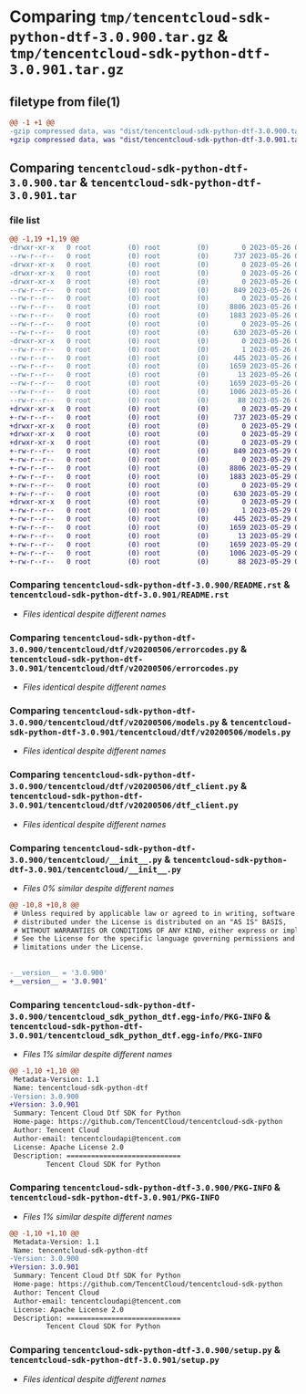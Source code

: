 # Comparing `tmp/tencentcloud-sdk-python-dtf-3.0.900.tar.gz` & `tmp/tencentcloud-sdk-python-dtf-3.0.901.tar.gz`

## filetype from file(1)

```diff
@@ -1 +1 @@
-gzip compressed data, was "dist/tencentcloud-sdk-python-dtf-3.0.900.tar", last modified: Fri May 26 02:17:33 2023, max compression
+gzip compressed data, was "dist/tencentcloud-sdk-python-dtf-3.0.901.tar", last modified: Mon May 29 02:26:34 2023, max compression
```

## Comparing `tencentcloud-sdk-python-dtf-3.0.900.tar` & `tencentcloud-sdk-python-dtf-3.0.901.tar`

### file list

```diff
@@ -1,19 +1,19 @@
-drwxr-xr-x   0 root         (0) root         (0)        0 2023-05-26 02:17:33.000000 tencentcloud-sdk-python-dtf-3.0.900/
--rw-r--r--   0 root         (0) root         (0)      737 2023-05-26 02:17:33.000000 tencentcloud-sdk-python-dtf-3.0.900/README.rst
-drwxr-xr-x   0 root         (0) root         (0)        0 2023-05-26 02:17:33.000000 tencentcloud-sdk-python-dtf-3.0.900/tencentcloud/
-drwxr-xr-x   0 root         (0) root         (0)        0 2023-05-26 02:17:33.000000 tencentcloud-sdk-python-dtf-3.0.900/tencentcloud/dtf/
-drwxr-xr-x   0 root         (0) root         (0)        0 2023-05-26 02:17:33.000000 tencentcloud-sdk-python-dtf-3.0.900/tencentcloud/dtf/v20200506/
--rw-r--r--   0 root         (0) root         (0)      849 2023-05-26 02:17:33.000000 tencentcloud-sdk-python-dtf-3.0.900/tencentcloud/dtf/v20200506/errorcodes.py
--rw-r--r--   0 root         (0) root         (0)        0 2023-05-26 02:17:33.000000 tencentcloud-sdk-python-dtf-3.0.900/tencentcloud/dtf/v20200506/__init__.py
--rw-r--r--   0 root         (0) root         (0)     8806 2023-05-26 02:17:33.000000 tencentcloud-sdk-python-dtf-3.0.900/tencentcloud/dtf/v20200506/models.py
--rw-r--r--   0 root         (0) root         (0)     1883 2023-05-26 02:17:33.000000 tencentcloud-sdk-python-dtf-3.0.900/tencentcloud/dtf/v20200506/dtf_client.py
--rw-r--r--   0 root         (0) root         (0)        0 2023-05-26 02:17:33.000000 tencentcloud-sdk-python-dtf-3.0.900/tencentcloud/dtf/__init__.py
--rw-r--r--   0 root         (0) root         (0)      630 2023-05-26 02:17:33.000000 tencentcloud-sdk-python-dtf-3.0.900/tencentcloud/__init__.py
-drwxr-xr-x   0 root         (0) root         (0)        0 2023-05-26 02:17:33.000000 tencentcloud-sdk-python-dtf-3.0.900/tencentcloud_sdk_python_dtf.egg-info/
--rw-r--r--   0 root         (0) root         (0)        1 2023-05-26 02:17:33.000000 tencentcloud-sdk-python-dtf-3.0.900/tencentcloud_sdk_python_dtf.egg-info/dependency_links.txt
--rw-r--r--   0 root         (0) root         (0)      445 2023-05-26 02:17:33.000000 tencentcloud-sdk-python-dtf-3.0.900/tencentcloud_sdk_python_dtf.egg-info/SOURCES.txt
--rw-r--r--   0 root         (0) root         (0)     1659 2023-05-26 02:17:33.000000 tencentcloud-sdk-python-dtf-3.0.900/tencentcloud_sdk_python_dtf.egg-info/PKG-INFO
--rw-r--r--   0 root         (0) root         (0)       13 2023-05-26 02:17:33.000000 tencentcloud-sdk-python-dtf-3.0.900/tencentcloud_sdk_python_dtf.egg-info/top_level.txt
--rw-r--r--   0 root         (0) root         (0)     1659 2023-05-26 02:17:33.000000 tencentcloud-sdk-python-dtf-3.0.900/PKG-INFO
--rw-r--r--   0 root         (0) root         (0)     1006 2023-05-26 02:17:33.000000 tencentcloud-sdk-python-dtf-3.0.900/setup.py
--rw-r--r--   0 root         (0) root         (0)       88 2023-05-26 02:17:33.000000 tencentcloud-sdk-python-dtf-3.0.900/setup.cfg
+drwxr-xr-x   0 root         (0) root         (0)        0 2023-05-29 02:26:34.000000 tencentcloud-sdk-python-dtf-3.0.901/
+-rw-r--r--   0 root         (0) root         (0)      737 2023-05-29 02:26:34.000000 tencentcloud-sdk-python-dtf-3.0.901/README.rst
+drwxr-xr-x   0 root         (0) root         (0)        0 2023-05-29 02:26:34.000000 tencentcloud-sdk-python-dtf-3.0.901/tencentcloud/
+drwxr-xr-x   0 root         (0) root         (0)        0 2023-05-29 02:26:34.000000 tencentcloud-sdk-python-dtf-3.0.901/tencentcloud/dtf/
+drwxr-xr-x   0 root         (0) root         (0)        0 2023-05-29 02:26:34.000000 tencentcloud-sdk-python-dtf-3.0.901/tencentcloud/dtf/v20200506/
+-rw-r--r--   0 root         (0) root         (0)      849 2023-05-29 02:26:34.000000 tencentcloud-sdk-python-dtf-3.0.901/tencentcloud/dtf/v20200506/errorcodes.py
+-rw-r--r--   0 root         (0) root         (0)        0 2023-05-29 02:26:34.000000 tencentcloud-sdk-python-dtf-3.0.901/tencentcloud/dtf/v20200506/__init__.py
+-rw-r--r--   0 root         (0) root         (0)     8806 2023-05-29 02:26:34.000000 tencentcloud-sdk-python-dtf-3.0.901/tencentcloud/dtf/v20200506/models.py
+-rw-r--r--   0 root         (0) root         (0)     1883 2023-05-29 02:26:34.000000 tencentcloud-sdk-python-dtf-3.0.901/tencentcloud/dtf/v20200506/dtf_client.py
+-rw-r--r--   0 root         (0) root         (0)        0 2023-05-29 02:26:34.000000 tencentcloud-sdk-python-dtf-3.0.901/tencentcloud/dtf/__init__.py
+-rw-r--r--   0 root         (0) root         (0)      630 2023-05-29 02:26:34.000000 tencentcloud-sdk-python-dtf-3.0.901/tencentcloud/__init__.py
+drwxr-xr-x   0 root         (0) root         (0)        0 2023-05-29 02:26:34.000000 tencentcloud-sdk-python-dtf-3.0.901/tencentcloud_sdk_python_dtf.egg-info/
+-rw-r--r--   0 root         (0) root         (0)        1 2023-05-29 02:26:34.000000 tencentcloud-sdk-python-dtf-3.0.901/tencentcloud_sdk_python_dtf.egg-info/dependency_links.txt
+-rw-r--r--   0 root         (0) root         (0)      445 2023-05-29 02:26:34.000000 tencentcloud-sdk-python-dtf-3.0.901/tencentcloud_sdk_python_dtf.egg-info/SOURCES.txt
+-rw-r--r--   0 root         (0) root         (0)     1659 2023-05-29 02:26:34.000000 tencentcloud-sdk-python-dtf-3.0.901/tencentcloud_sdk_python_dtf.egg-info/PKG-INFO
+-rw-r--r--   0 root         (0) root         (0)       13 2023-05-29 02:26:34.000000 tencentcloud-sdk-python-dtf-3.0.901/tencentcloud_sdk_python_dtf.egg-info/top_level.txt
+-rw-r--r--   0 root         (0) root         (0)     1659 2023-05-29 02:26:34.000000 tencentcloud-sdk-python-dtf-3.0.901/PKG-INFO
+-rw-r--r--   0 root         (0) root         (0)     1006 2023-05-29 02:26:34.000000 tencentcloud-sdk-python-dtf-3.0.901/setup.py
+-rw-r--r--   0 root         (0) root         (0)       88 2023-05-29 02:26:34.000000 tencentcloud-sdk-python-dtf-3.0.901/setup.cfg
```

### Comparing `tencentcloud-sdk-python-dtf-3.0.900/README.rst` & `tencentcloud-sdk-python-dtf-3.0.901/README.rst`

 * *Files identical despite different names*

### Comparing `tencentcloud-sdk-python-dtf-3.0.900/tencentcloud/dtf/v20200506/errorcodes.py` & `tencentcloud-sdk-python-dtf-3.0.901/tencentcloud/dtf/v20200506/errorcodes.py`

 * *Files identical despite different names*

### Comparing `tencentcloud-sdk-python-dtf-3.0.900/tencentcloud/dtf/v20200506/models.py` & `tencentcloud-sdk-python-dtf-3.0.901/tencentcloud/dtf/v20200506/models.py`

 * *Files identical despite different names*

### Comparing `tencentcloud-sdk-python-dtf-3.0.900/tencentcloud/dtf/v20200506/dtf_client.py` & `tencentcloud-sdk-python-dtf-3.0.901/tencentcloud/dtf/v20200506/dtf_client.py`

 * *Files identical despite different names*

### Comparing `tencentcloud-sdk-python-dtf-3.0.900/tencentcloud/__init__.py` & `tencentcloud-sdk-python-dtf-3.0.901/tencentcloud/__init__.py`

 * *Files 0% similar despite different names*

```diff
@@ -10,8 +10,8 @@
 # Unless required by applicable law or agreed to in writing, software
 # distributed under the License is distributed on an "AS IS" BASIS,
 # WITHOUT WARRANTIES OR CONDITIONS OF ANY KIND, either express or implied.
 # See the License for the specific language governing permissions and
 # limitations under the License.
 
 
-__version__ = '3.0.900'
+__version__ = '3.0.901'
```

### Comparing `tencentcloud-sdk-python-dtf-3.0.900/tencentcloud_sdk_python_dtf.egg-info/PKG-INFO` & `tencentcloud-sdk-python-dtf-3.0.901/tencentcloud_sdk_python_dtf.egg-info/PKG-INFO`

 * *Files 1% similar despite different names*

```diff
@@ -1,10 +1,10 @@
 Metadata-Version: 1.1
 Name: tencentcloud-sdk-python-dtf
-Version: 3.0.900
+Version: 3.0.901
 Summary: Tencent Cloud Dtf SDK for Python
 Home-page: https://github.com/TencentCloud/tencentcloud-sdk-python
 Author: Tencent Cloud
 Author-email: tencentcloudapi@tencent.com
 License: Apache License 2.0
 Description: ============================
         Tencent Cloud SDK for Python
```

### Comparing `tencentcloud-sdk-python-dtf-3.0.900/PKG-INFO` & `tencentcloud-sdk-python-dtf-3.0.901/PKG-INFO`

 * *Files 1% similar despite different names*

```diff
@@ -1,10 +1,10 @@
 Metadata-Version: 1.1
 Name: tencentcloud-sdk-python-dtf
-Version: 3.0.900
+Version: 3.0.901
 Summary: Tencent Cloud Dtf SDK for Python
 Home-page: https://github.com/TencentCloud/tencentcloud-sdk-python
 Author: Tencent Cloud
 Author-email: tencentcloudapi@tencent.com
 License: Apache License 2.0
 Description: ============================
         Tencent Cloud SDK for Python
```

### Comparing `tencentcloud-sdk-python-dtf-3.0.900/setup.py` & `tencentcloud-sdk-python-dtf-3.0.901/setup.py`

 * *Files identical despite different names*

